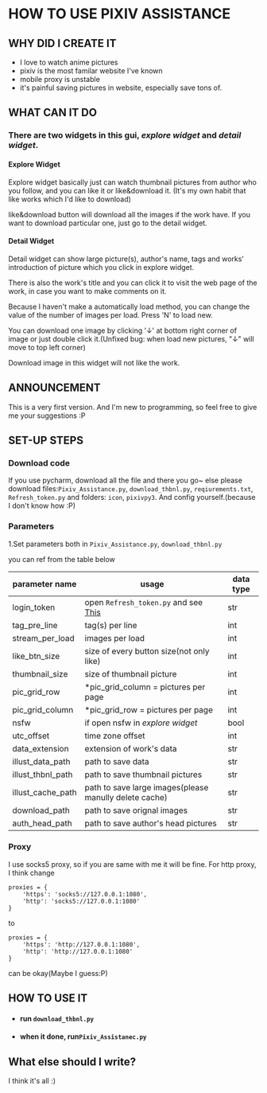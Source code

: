 

# HOW TO USE PIXIV ASSISTANCE

## WHY DID I CREATE IT
- I love to watch anime pictures
- pixiv is the most familar website I've known
- mobile proxy is unstable
- it's painful saving pictures in website, especially save tons of.

## WHAT CAN IT DO
### There are two widgets in this gui, *explore widget* and *detail widget*.
#### Explore Widget
Explore widget basically just can watch thumbnail pictures from author who you follow, and you can like it or like&download it. (It's my own habit that like works which I'd like to download) 

like&download button will download all the images if the work have. If you want to download particular one, just go to the detail widget.
#### Detail Widget
Detail widget can show large picture(s), author's name, tags and works' introduction of picture which you click in explore widget. 

There is also the work's title and you can click it to visit the web page of the work, in case you want to make comments on it.

Because I haven't make a automatically load method, you can change the value of the number of images per load.
Press 'N' to load new.

You can download one image by clicking  '↓' at bottom right corner of image or just double click it.(Unfixed bug: when load new pictures, "↓" will move to top left corner)

Download image in this widget will not like the work.


## ANNOUNCEMENT
This is a very first version. And I'm new to programming, so feel free to give me your suggestions :P

## SET-UP STEPS
### Download code
If you use pycharm, download all the file and there you go~
else please download files:`Pixiv_Assistance.py`, `download_thbnl.py`, `reqiurements.txt`, `Refresh_token.py` and folders: `icon`,  `pixivpy3`. And config yourself.(because I don't know how :P)

### Parameters

1.Set parameters both in `Pixiv_Assistance.py`, `download_thbnl.py`
 
you can ref from the table below

|parameter name|usage|data type|
|--|--|--|
|login_token|open `Refresh_token.py` and see [This](https://gist.github.com/ZipFile/c9ebedb224406f4f11845ab700124362)|str
|tag_pre_line|tag(s) per line|int
|stream_per_load|images per load|int
|like_btn_size| size of every button size(not only like)|int
|thumbnail_size|size of thumbnail picture|int
|pic_grid_row|*pic_grid_column = pictures per page|int
|pic_grid_column|*pic_grid_row = pictures per page|int
|nsfw|if open nsfw in *explore widget*|bool
|utc_offset|time zone offset|int
|data_extension|extension of work's data|str
|illust_data_path|path to save data|str
|illust_thbnl_path|path to save thumbnail pictures|str
|illust_cache_path|path to save large images(please manully delete cache)|str
|download_path|path to save orignal images|str
|auth_head_path|path to save author's head pictures|str

### Proxy
I use socks5 proxy, so if you are same with me it will be fine. 
For http proxy, I think change 

    proxies = {  
	    'https': 'socks5://127.0.0.1:1080',  
	    'http': 'socks5://127.0.0.1:1080'  
    }
   to
   
    proxies = {  
	    'https': 'http://127.0.0.1:1080',  
	    'http': 'http://127.0.0.1:1080'  
    }
can be okay(Maybe I guess:P)

## HOW TO USE IT 

 -  #### run `download_thbnl.py`
 -  #### when it done, run`Pixiv_Assistanec.py`

## What else should I write?
I think it's all :)